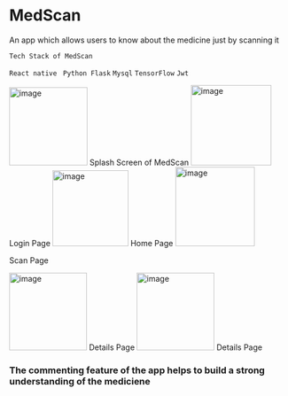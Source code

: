 # MedScan
 An app which allows users to know about the medicine just by scanning it


`Tech Stack of MedScan`

``React native``
`` Python Flask``
``Mysql``
``TensorFlow``
``Jwt``

<img width="141" alt="image" src="https://user-images.githubusercontent.com/57495317/217981637-d41e64f2-a0fc-401d-ae60-72a180927c1b.png">
Splash Screen of MedScan

<img width="145" alt="image" src="https://user-images.githubusercontent.com/57495317/217982057-9a746bd0-f129-43b7-835b-bac887ee826d.png">
Login Page 

<img width="137" alt="image" src="https://user-images.githubusercontent.com/57495317/217982611-2f4fb313-3626-457b-a724-eab45d98d653.png">
Home Page

<img width="143" alt="image" src="https://user-images.githubusercontent.com/57495317/217983299-5b186f27-d8b2-403d-bffd-3e424be00c32.png">

Scan Page

<img width="140" alt="image" src="https://user-images.githubusercontent.com/57495317/217986276-799cf398-e09e-45dc-8f28-eb534d8c17db.png">
Details Page

<img width="140" alt="image" src="https://user-images.githubusercontent.com/57495317/217986347-b08a4e1e-2954-46c3-895a-fbc8a3082877.png">
Details Page

### The commenting feature of the app helps to build a strong understanding of the mediciene


